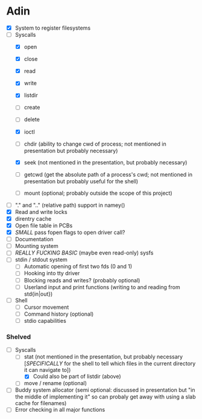 # Adin

- [x] System to register filesystems
- [ ] Syscalls
  - [x] open
  - [x] close
  - [x] read
  - [x] write
  - [x] listdir
  - [ ] create
  - [ ] delete
  - [x] ioctl

  - [ ] chdir (ability to change cwd of process; not mentioned in presentation but probably necessary)
  - [x] seek (not mentioned in the presentation, but probably necessary)
  - [ ] getcwd (get the absolute path of a process's cwd; not mentioned in presentation but probably useful for the shell)

  - [ ] mount (optional; probably outside the scope of this project)
- [ ] "." and ".." (relative path) support in namey()
- [x] Read and write locks
- [x] direntry cache
- [x] Open file table in PCBs
- [x] _SMALL_ pass fopen flags to open driver call?
- [ ] Documentation
- [ ] Mounting system
- [ ] _REALLY FUCKING BASIC_ (maybe even read-only) sysfs
- [ ] stdin / stdout system
  - [ ] Automatic opening of first two fds (0 and 1)
  - [ ] Hooking into tty driver
  - [ ] Blocking reads and writes? (probably optional)
  - [ ] Userland input and print functions (writing to and reading from std{in|out})
- [ ] Shell
  - [ ] Cursor movement
  - [ ] Command history (optional)
  - [ ] stdio capabilities

### Shelved

- [ ] Syscalls
  - [ ] stat (not mentioned in the presentation, but probably necessary [_SPECIFICALLY_ for the shell to tell which files in the current directory it can navigate to])
    - [x] Could also be part of listdir (above)
  - [ ] move / rename (optional)

- [ ] Buddy system allocator (semi optional: discussed in presentation but "in the middle of implementing it" so can probaly get away with using a slab cache for filenames)
- [ ] Error checking in all major functions